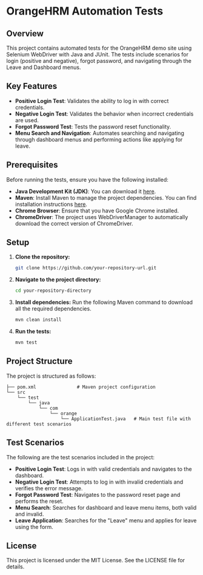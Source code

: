 # OrangeHRM Automation Tests

## Overview
This project contains automated tests for the OrangeHRM demo site using Selenium WebDriver with Java and JUnit. The tests include scenarios for login (positive and negative), forgot password, and navigating through the Leave and Dashboard menus.

## Key Features
- **Positive Login Test**: Validates the ability to log in with correct credentials.
- **Negative Login Test**: Validates the behavior when incorrect credentials are used.
- **Forgot Password Test**: Tests the password reset functionality.
- **Menu Search and Navigation**: Automates searching and navigating through dashboard menus and performing actions like applying for leave.

## Prerequisites
Before running the tests, ensure you have the following installed:

- **Java Development Kit (JDK)**: You can download it [here](#).
- **Maven**: Install Maven to manage the project dependencies. You can find installation instructions [here](#).
- **Chrome Browser**: Ensure that you have Google Chrome installed.
- **ChromeDriver**: The project uses WebDriverManager to automatically download the correct version of ChromeDriver.

## Setup
1. **Clone the repository:**
   ```bash
   git clone https://github.com/your-repository-url.git
   ```

2. **Navigate to the project directory:**
   ```bash
   cd your-repository-directory
   ```

3. **Install dependencies:** Run the following Maven command to download all the required dependencies.
   ```bash
   mvn clean install
   ```

4. **Run the tests:**
   ```bash
   mvn test
   ```

## Project Structure
The project is structured as follows:

```
├── pom.xml               # Maven project configuration
└── src
    └── test
        └── java
            └── com
                └── orange
                    └── ApplicationTest.java   # Main test file with different test scenarios
```

## Test Scenarios
The following are the test scenarios included in the project:

- **Positive Login Test**: Logs in with valid credentials and navigates to the dashboard.
- **Negative Login Test**: Attempts to log in with invalid credentials and verifies the error message.
- **Forgot Password Test**: Navigates to the password reset page and performs the reset.
- **Menu Search**: Searches for dashboard and leave menu items, both valid and invalid.
- **Leave Application**: Searches for the "Leave" menu and applies for leave using the form.

## License
This project is licensed under the MIT License. See the LICENSE file for details.
